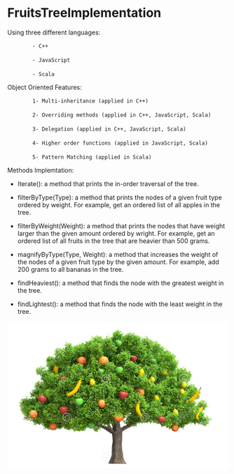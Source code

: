 # FruitsTreeImplementation

Using three different languages:

            - C++ 

            - JavaScript 

            - Scala 
 
Object Oriented Features:

            1- Multi-inheritance (applied in C++)

            2- Overriding methods (applied in C++, JavaScript, Scala)

            3- Delegation (applied in C++, JavaScript, Scala)

            4- Higher order functions (applied in JavaScript, Scala)

            5- Pattern Matching (applied in Scala)
            
 Methods Implemtation:
 
- Iterate():
            a method that prints the in-order traversal of the tree.
            
- filterByType(Type):
            a method that prints the nodes of a given fruit type ordered by weight. For example, get an ordered list of all apples in the tree.
            
- filterByWeight(Weight):
            a method that prints the nodes that have weight larger than the given amount ordered by wright. For example, get an ordered list of 
            all fruits in the tree that are heavier than 500 grams.
            
- magnifyByType(Type, Weight):
            a method that increases the weight of the nodes of a given fruit type by the given amount. For example, add 200 grams to all bananas 
            in the tree.
            
- findHeaviest():
            a method that finds the node with the greatest weight in the tree.
            
- findLightest():
            a method that finds the node with the least weight in the tree.
            
     
![FruitsTree](https://github.com/radwaahmed20112000/FruitsTreeImplementation/blob/main/FruitsTree.PNG)


